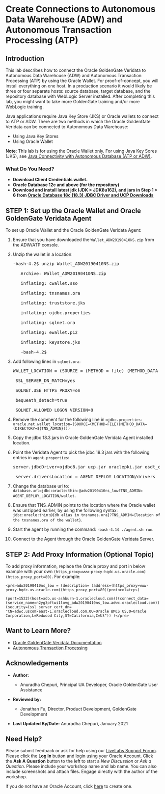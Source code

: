 # Create Connections to Autonomous Data Warehouse (ADW) and Autonomous Transaction Processing (ATP)

## Introduction
This lab describes how to connect the Oracle GoldenGate Veridata to Autonomous Data Warehouse (ADW) and Autonomous Transaction Processing (ATP) by using the Oracle Wallet.
For proof-of-concept, you will install everything on one host. In a production scenario it would likely be three or four separate hosts: source database, target database, and the repository database with WebLogic Server installed. After completing this lab, you might want to take more GoldenGate training and/or more WebLogic training.

Java applications require Java Key Store (JKS) or Oracle wallets to connect to ATP or ADW. There are two methods in which the Oracle GoldenGate Veridata can be connected to Autonomous Data Warehouse:
  * Using Java Key Stores
  * Using Oracle Wallet

**Note**: This lab is for using the Oracle Wallet only. For using Java Key Sores (JKS), see [Java Connectivity with Autonomous Database (ATP or ADW)](https://www.oracle.com/database/technologies/java-connectivity-to-atp.html).

### What Do You Need?

+ **Download Client Credentials wallet.**
+ **Oracle Database 12c and above (for the repository)**
+ **Download and install latest jdk (JDK > JDK8u162), and jars in Step 1 > 6 from [Oracle Database 18c (18.3) JDBC Driver and UCP Downloads](https://www.oracle.com/database/technologies/appdev/jdbc-ucp-183-downloads.html)**

## **STEP 1:** Set up the Oracle Wallet and Oracle GoldenGate Veridata Agent
To set up Oracle Wallet and the Oracle GoldenGate Veridata Agent:
1. Ensure that you have downloaded the `Wallet_ADW20190410NS.zip` from the ADW/ATP console.
2. Unzip the wallet in a location:

    <pre>-bash-4.2$ unzip Wallet_ADW20190410NS.zip

      Archive: Wallet_ADW20190410NS.zip

      inflating: cwallet.sso

      inflating: tnsnames.ora

      inflating: truststore.jks

      inflating: ojdbc.properties

      inflating: sqlnet.ora

      inflating: ewallet.p12

      inflating: keystore.jks

      -bash-4.2$</pre>

3. Add following lines in `sqlnet.ora`:

    <pre>WALLET_LOCATION = (SOURCE = (METHOD = file) (METHOD_DATA = (DIRECTORY="AGENT_DEPLOY_LOCATION/wallet")))

    SSL_SERVER_DN_MATCH=yes

    SQLNET.USE_HTTPS_PROXY=on

    bequeath_detach=true

    SQLNET.ALLOWED_LOGON_VERSION=8</pre>

4. Remove the comment for the following line in `ojdbc.properties`:
    `oracle.net.wallet_location=(SOURCE=(METHOD=FILE)(METHOD_DATA=(DIRECTORY=${TNS_ADMIN})))`

5. Copy the jdbc 18.3 jars in Oracle GoldenGate Veridata Agent installed location.

6. Point the Veridata Agent to pick the jdbc 18.3 jars with the following entries in `agent.properties`:
    <pre>server.jdbcDriver=ojdbc8.jar ucp.jar oraclepki.jar osdt_core.jar osdt_cert.jar

    server.driversLocation = AGENT_DEPLOY_LOCATION/drivers</pre>

7. Change the database url to: `database.url=jdbc:oracle:thin:@adw20190410ns_low?TNS_ADMIN= AGENT_DEPLOY_LOCATION/wallet`.
8. Ensure that TNS_ADMIN points to the location where the Oracle wallet was unzipped earlier, by using the following syntax: `jdbc:oracle:thin:@{db alias in tnsnames.ora}?TNS_ADMIN={location of the tnsnames.ora of the wallet}`.
9. Start the agent by running the command: `-bash-4.1$ ./agent.sh run`.
10. Connect to the Agent through the Oracle GoldenGate Veridata Server.


## **STEP 2:** Add Proxy Information (Optional Topic)

To add proxy information, replace the Oracle proxy and port in below example with your own `(https_proxy=www-proxy-hqdc.us.oracle.com)(https_proxy_port=80)`. For example:

    <pre>adw20190410ns_low = (description= (address=(https_proxy=www-proxy-hqdc.us.oracle.com)(https_proxy_port=80)(protocol=tcps)

    (port=1522)(host=adb.us-ashburn-1.oraclecloud.com))(connect_data= (service_name=n2yg3pftwi1lovg_adw20190410ns_low.adwc.oraclecloud.com))(security=(ssl_server_cert_dn=
    "CN=adwc.uscom-east-1.oraclecloud.com,OU=Oracle BMCS US,O=Oracle Corporation,L=Redwood City,ST=California,C=US")) )</pre>


## Want to Learn More?

* [Oracle GoldenGate Veridata Documentation](https://docs.oracle.com/en/middleware/goldengate/veridata/12.2.1.4/index.html)
* [Autonomous Transaction Processing](https://docs.oracle.com/en/cloud/paas/atp-cloud/index.html)

## Acknowledgements

* **Author:**
    + Anuradha Chepuri, Principal UA Developer, Oracle GoldenGate User Assistance
* **Reviewed by:**
    + Jonathan Fu, Director, Product Development, GoldenGate Development

* **Last Updated By/Date:** Anuradha Chepuri, January 2021

## Need Help?
Please submit feedback or ask for help using our [LiveLabs Support Forum](https://community.oracle.com/tech/developers/categories/livelabsdiscussions). Please click the **Log In** button and login using your Oracle Account. Click the **Ask A Question** button to the left to start a *New Discussion* or *Ask a Question*. Please include your workshop name and lab name.  You can also include screenshots and attach files. Engage directly with the author of the workshop.

If you do not have an Oracle Account, click [here](https://profile.oracle.com/myprofile/account/create-account.jspx) to create one.
